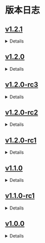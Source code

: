 # 版本日志

## [v1.2.1](https://github.com/nhdsd/maimai-b50-image-generator/releases/tag/v1.2.1)

<details>

**新功能**
- 配置项`source`：配置 b50 数据的来源。默认为`diving_fish`。
  > 此配置项是枚举类型。请参考[README](./README.md#配置文件)或[源代码](./libs/consts.py)查看所有允许的值。

</details>

## [v1.2.0](https://github.com/nhdsd/maimai-b50-image-generator/releases/tag/v1.2.0)

<details>

> 此版本是从上一个发布候选版本(`rc`)转化而来的，没有实质性更改。

**修复**
因`GitHub`的`Markdown`渲染不支持，移除了`README.md`和`changelog.md`中位于`<details>`标签中的信息框。

`2025.04.15` | 正式版

</details>

## [v1.2.0-rc3](https://github.com/nhdsd/maimai-b50-image-generator/releases/tag/v1.2.0-rc3)

<details>

**修复**
- 牌子转化函数转换不完全([#2](https://github.com/nhdsd/maimai-b50-image-generator/issues/2))

> 基础包中本次修复对应的牌子文件目前缺失(需要下载附加包补全)，后续正式版将会把文件移动到基础包。

`2025.04.13` | 发布候选

</details>

## [v1.2.0-rc2](https://github.com/nhdsd/maimai-b50-image-generator/releases/tag/v1.2.0-rc2)

<details>

**修复**
- 修正了未完成的`README.md`以及其中的错误链接。

`2025.04.13` | 发布候选

</details>

## [v1.2.0-rc1](https://github.com/nhdsd/maimai-b50-image-generator/releases/tag/v1.2.0-rc1)

<details>

**新功能**
- 配置项`plate_override`：为`true`时，将在有牌子时覆盖本地的自定义姓名框设置。默认为`false`。
- 配置项`local_first`：为`true`时，将优先尝试从本地加载缓存的曲目与谱面数据。默认为`false`。

**更改的功能**
- 默认头像与姓名框改为游客样式。
- 配置项`icon`和`plate`：现在接受整数作为参数，这将使得程序从`static/icon`和`static/plate`下加载对应编号的文件。
  > 此功能需要增补资源包作为支持才能发挥功能。
- 自定义头像与姓名框的文件改为至`custom`文件夹读取。

**弃用**
- 自根目录读取自定义头像与姓名框

这些功能将在`2.0.0`版本中彻底删除。

`2025.04.13` | 发布候选

</details>

## [v1.1.0](https://github.com/nhdsd/maimai-b50-image-generator/releases/tag/v1.1.0)

<details>

> 此版本是从上一个发布候选版本(`rc`)转化而来的，没有实质性更改。

`2025.04.11` | 正式版

</details>

## [v1.1.0-rc1](https://github.com/nhdsd/maimai-b50-image-generator/releases/tag/v1.1.0-rc1)

<details>

**新功能**
- 自定义头像与姓名框\*
- 新的配置方式\*
- 生成计时\*
- 网络IO提示

**带有\*的功能可以被`WIP`标识关闭。**

**弃用**
- 自`user.txt`读取配置

这些功能将在`2.0.0`版本中彻底删除。

`2025.04.08` | 发布候选

</details>

## [v1.0.0](https://github.com/nhdsd/maimai-b50-image-generator/releases/tag/v1.0.0)

<details>

- 基本功能实现

`2025.04.07` | 正式版

</details>
